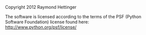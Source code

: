 Copyright 2012 Raymond Hettinger

The software is licensed according to the terms of the PSF (Python Software Foundation) license found here: http://www.python.org/psf/license/